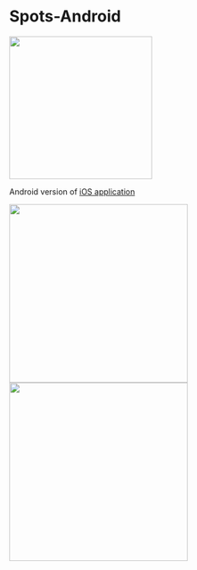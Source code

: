 Spots-Android
=============
[<img src="https://play.google.com/intl/en_us/badges/images/generic/en_badge_web_generic.png" width=256/>](https://play.google.com/store/apps/details?id=com.jacks205.spotsparking&hl=en)


Android version of [iOS application](https://github.com/jacks205/Spots)

<img src="http://i.imgur.com/7YaoLgW.png" width="320"/>

<img src="http://i.imgur.com/gQG8tQt.png" width="320"/>
